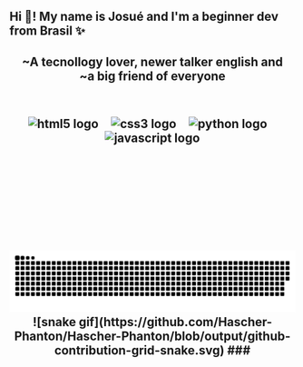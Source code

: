 <h2 align="left">Hi 👋! My name is Josué and I'm a beginner dev from Brasil ✨</></h2>
<h2>
 <div align="center">
 ~A tecnollogy lover, newer talker english and
   <br>
  ~a big friend of everyone

  

###

<br clear="both">

<div align="center">
  <img src="https://cdn.jsdelivr.net/gh/devicons/devicon/icons/html5/html5-original.svg" height="30" alt="html5 logo"  />
  <img width="12" />
  <img src="https://cdn.jsdelivr.net/gh/devicons/devicon/icons/css3/css3-original.svg" height="30" alt="css3 logo"  />
  <img width="12" />
  <img src="https://cdn.jsdelivr.net/gh/devicons/devicon/icons/python/python-original.svg" height="30" alt="python logo"  />
  <img width="12" />
  <img src="https://cdn.jsdelivr.net/gh/devicons/devicon/icons/javascript/javascript-original.svg" height="30" alt="javascript logo"  />
</div>

###

<img align="right" height="150" src=""  />

###

<br clear="both">

<img src="https://raw.githubusercontent.com/Hascher-Phanton/Hascher-Phanton/output/snake.svg" alt="Snake animation" />
![snake gif](https://github.com/Hascher-Phanton/Hascher-Phanton/blob/output/github-contribution-grid-snake.svg)
###
